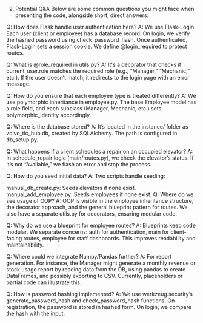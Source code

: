 2. Potential Q&A
Below are some common questions you might face when presenting the code, alongside short, direct answers:

Q: How does Flask handle user authentication here?
A: We use Flask-Login. Each user (client or employee) has a database record. On login, we verify the hashed password using check_password_hash. Once authenticated, Flask-Login sets a session cookie. We define @login_required to protect routes.

Q: What is @role_required in utils.py?
A: It's a decorator that checks if current_user.role matches the required role (e.g., “Manager,” “Mechanic,” etc.). If the user doesn’t match, it redirects to the login page with an error message.

Q: How do you ensure that each employee type is treated differently?
A: We use polymorphic inheritance in employee.py. The base Employee model has a role field, and each subclass (Manager, Mechanic, etc.) sets polymorphic_identity accordingly.

Q: Where is the database stored?
A: It’s located in the instance/ folder as volvo_tlc_hub.db, created by SQLAlchemy. The path is configured in db_setup.py.

Q: What happens if a client schedules a repair on an occupied elevator?
A: In schedule_repair logic (main/routes.py), we check the elevator’s status. If it’s not “Available,” we flash an error and stop the process.

Q: How do you seed initial data?
A: Two scripts handle seeding:

manual_db_create.py: Seeds elevators if none exist.
manual_add_employee.py: Seeds employees if none exist.
Q: Where do we see usage of OOP?
A: OOP is visible in the employee inheritance structure, the decorator approach, and the general blueprint pattern for routes. We also have a separate utils.py for decorators, ensuring modular code.

Q: Why do we use a blueprint for employee routes?
A: Blueprints keep code modular. We separate concerns: auth for authentication, main for client-facing routes, employee for staff dashboards. This improves readability and maintainability.

Q: Where could we integrate Numpy/Pandas further?
A: For report generation. For instance, the Manager might generate a monthly revenue or stock usage report by reading data from the DB, using pandas to create DataFrames, and possibly exporting to CSV. Currently, placeholders or partial code can illustrate this.

Q: How is password hashing implemented?
A: We use werkzeug.security’s generate_password_hash and check_password_hash functions. On registration, the password is stored in hashed form. On login, we compare the hash with the input.

